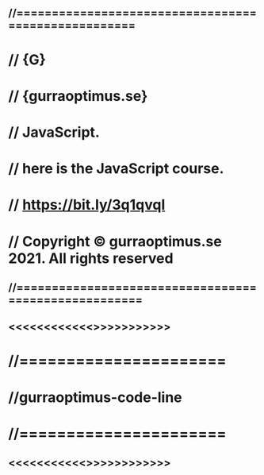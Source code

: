 ## //====================================================
#  // {G}
#  // {gurraoptimus.se}
#  // JavaScript.
#  // here is the JavaScript course.
#  // https://bit.ly/3q1qvql 
#  // Copyright © gurraoptimus.se 2021. All rights reserved
## //=====================================================

## <<<<<<<<<<<<>>>>>>>>>>>
# //======================
# //gurraoptimus-code-line
# //======================
## <<<<<<<<<<<>>>>>>>>>>>>
